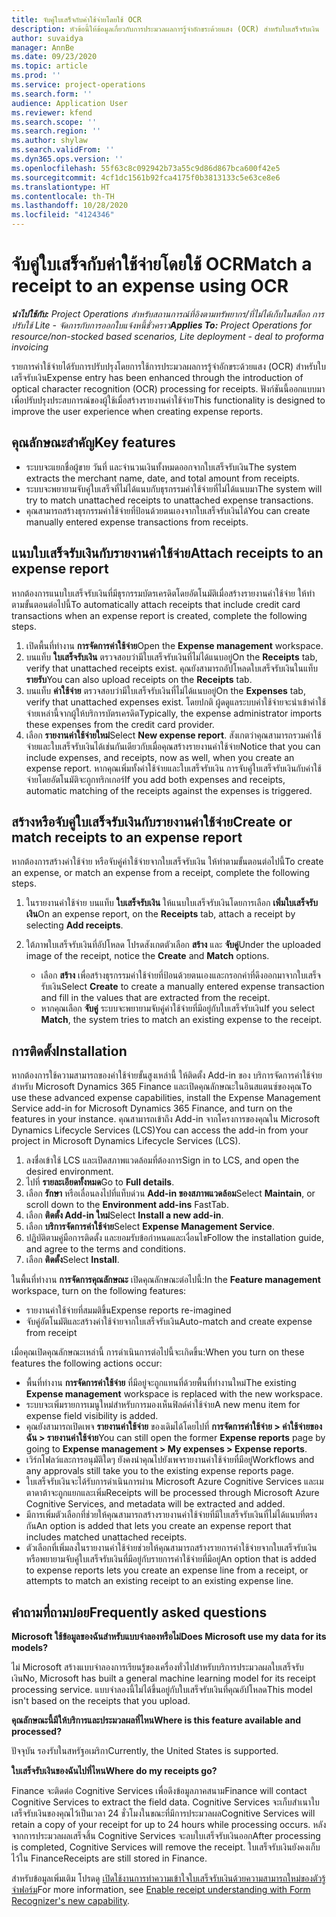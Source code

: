 ```yaml
---
title: จับคู่ใบเสร็จกับค่าใช้จ่ายโดยใช้ OCR
description: หัวข้อนี้ให้ข้อมูลเกี่ยวกับการประมวลผลการรู้จำอักขระด้วยแสง (OCR) สำหรับใบเสร็จรับเงิน
author: suvaidya
manager: AnnBe
ms.date: 09/23/2020
ms.topic: article
ms.prod: ''
ms.service: project-operations
ms.search.form: ''
audience: Application User
ms.reviewer: kfend
ms.search.scope: ''
ms.search.region: ''
ms.author: shylaw
ms.search.validFrom: ''
ms.dyn365.ops.version: ''
ms.openlocfilehash: 55f63c8c092942b73a55c9d86d867bca600f42e5
ms.sourcegitcommit: 4cf1dc1561b92fca4175f0b3813133c5e63ce8e6
ms.translationtype: HT
ms.contentlocale: th-TH
ms.lasthandoff: 10/28/2020
ms.locfileid: "4124346"
---
```

# <a name="match-a-receipt-to-an-expense-using-ocr"></a><span data-ttu-id="33cf1-103">จับคู่ใบเสร็จกับค่าใช้จ่ายโดยใช้ OCR</span><span class="sxs-lookup"><span data-stu-id="33cf1-103">Match a receipt to an expense using OCR</span></span>

<span data-ttu-id="33cf1-104">_**นำไปใช้กับ:** Project Operations สำหรับสถานการณ์ที่อิงตามทรัพยากร/ที่ไม่ได้เก็บในสต็อก การปรับใช้ Lite - จัดการกับการออกใบแจ้งหนี้ชั่วคราว_</span><span class="sxs-lookup"><span data-stu-id="33cf1-104">_**Applies To:** Project Operations for resource/non-stocked based scenarios, Lite deployment - deal to proforma invoicing_</span></span>

<span data-ttu-id="33cf1-105">รายการค่าใช้จ่ายได้รับการปรับปรุงโดยการใช้การประมวลผลการรู้จำอักขระด้วยแสง (OCR) สำหรับใบเสร็จรับเงิน</span><span class="sxs-lookup"><span data-stu-id="33cf1-105">Expense entry has been enhanced through the introduction of optical character recognition (OCR) processing for receipts.</span></span> <span data-ttu-id="33cf1-106">ฟังก์ชันนี้ออกแบบมาเพื่อปรับปรุงประสบการณ์ของผู้ใช้เมื่อสร้างรายงานค่าใช้จ่าย</span><span class="sxs-lookup"><span data-stu-id="33cf1-106">This functionality is designed to improve the user experience when creating expense reports.</span></span>

## <a name="key-features"></a><span data-ttu-id="33cf1-107">คุณลักษณะสำคัญ</span><span class="sxs-lookup"><span data-stu-id="33cf1-107">Key features</span></span>

- <span data-ttu-id="33cf1-108">ระบบจะแยกชื่อผู้ขาย วันที่ และจำนวนเงินทั้งหมดออกจากใบเสร็จรับเงิน</span><span class="sxs-lookup"><span data-stu-id="33cf1-108">The system extracts the merchant name, date, and total amount from receipts.</span></span>
- <span data-ttu-id="33cf1-109">ระบบจะพยายามจับคู่ใบเสร็จที่ไม่ได้แนบกับธุรกรรมค่าใช้จ่ายที่ไม่ได้แนบมา</span><span class="sxs-lookup"><span data-stu-id="33cf1-109">The system will try to match unattached receipts to unattached expense transactions.</span></span>
- <span data-ttu-id="33cf1-110">คุณสามารถสร้างธุรกรรมค่าใช้จ่ายที่ป้อนด้วยตนเองจากใบเสร็จรับเงินได้</span><span class="sxs-lookup"><span data-stu-id="33cf1-110">You can create manually entered expense transactions from receipts.</span></span>

## <a name="attach-receipts-to-an-expense-report"></a><span data-ttu-id="33cf1-111">แนบใบเสร็จรับเงินกับรายงานค่าใช้จ่าย</span><span class="sxs-lookup"><span data-stu-id="33cf1-111">Attach receipts to an expense report</span></span>

<span data-ttu-id="33cf1-112">หากต้องการแนบใบเสร็จรับเงินที่มีธุรกรรมบัตรเครดิตโดยอัตโนมัติเมื่อสร้างรายงานค่าใช้จ่าย ให้ทำตามขั้นตอนต่อไปนี้</span><span class="sxs-lookup"><span data-stu-id="33cf1-112">To automatically attach receipts that include credit card transactions when an expense report is created, complete the following steps.</span></span>

  1. <span data-ttu-id="33cf1-113">เปิดพื้นที่ทำงาน **การจัดการค่าใช้จ่าย**</span><span class="sxs-lookup"><span data-stu-id="33cf1-113">Open the **Expense management** workspace.</span></span>
  2. <span data-ttu-id="33cf1-114">บนแท็บ **ใบเสร็จรับเงิน** ตรวจสอบว่ามีใบเสร็จรับเงินที่ไม่ได้แนบอยู่</span><span class="sxs-lookup"><span data-stu-id="33cf1-114">On the **Receipts** tab, verify that unattached receipts exist.</span></span> <span data-ttu-id="33cf1-115">คุณยังสามารถอัปโหลดใบเสร็จรับเงินในแท็บ **รายรับ**</span><span class="sxs-lookup"><span data-stu-id="33cf1-115">You can also upload receipts on the **Receipts** tab.</span></span>
  3. <span data-ttu-id="33cf1-116">บนแท็บ **ค่าใช้จ่าย** ตรวจสอบว่ามีใบเสร็จรับเงินที่ไม่ได้แนบอยู่</span><span class="sxs-lookup"><span data-stu-id="33cf1-116">On the **Expenses** tab, verify that unattached expenses exist.</span></span> <span data-ttu-id="33cf1-117">โดยปกติ ผู้ดดูแลระบบค่าใช้จ่ายจะนำเข้าค่าใช้จ่ายเหล่านี้จากผู้ให้บริการบัตรเครดิต</span><span class="sxs-lookup"><span data-stu-id="33cf1-117">Typically, the expense administrator imports these expenses from the credit card provider.</span></span>
  4. <span data-ttu-id="33cf1-118">เลือก **รายงานค่าใช้จ่ายใหม่**</span><span class="sxs-lookup"><span data-stu-id="33cf1-118">Select **New expense report**.</span></span> <span data-ttu-id="33cf1-119">สังเกตว่าคุณสามารถรวมค่าใช้จ่ายและใบเสร็จรับเงินได้เช่นกันเดียวกับเมื่อคุณสร้างรายงานค่าใช้จ่าย</span><span class="sxs-lookup"><span data-stu-id="33cf1-119">Notice that you can include expenses, and receipts, now as well, when you create an expense report.</span></span> <span data-ttu-id="33cf1-120">หากคุณเพิ่มทั้งค่าใช้จ่ายและใบเสร็จรับเงิน การจับคู่ใบเสร็จรับเงินกับค่าใช้จ่ายโดยอัตโนมัติจะถูกทริกเกอร์</span><span class="sxs-lookup"><span data-stu-id="33cf1-120">If you add both expenses and receipts, automatic matching of the receipts against the expenses is triggered.</span></span>

## <a name="create-or-match-receipts-to-an-expense-report"></a><span data-ttu-id="33cf1-121">สร้างหรือจับคู่ใบเสร็จรับเงินกับรายงานค่าใช้จ่าย</span><span class="sxs-lookup"><span data-stu-id="33cf1-121">Create or match receipts to an expense report</span></span>
<span data-ttu-id="33cf1-122">หากต้องการสร้างค่าใช้จ่าย หรือจับคู่ค่าใช้จ่ายจากใบเสร็จรับเงิน ให้ทำตามขั้นตอนต่อไปนี้</span><span class="sxs-lookup"><span data-stu-id="33cf1-122">To create an expense, or match an expense from a receipt, complete the following steps.</span></span>

  1. <span data-ttu-id="33cf1-123">ในรายงานค่าใช้จ่าย บนแท็บ **ใบเสร็จรับเงิน** ให้แนบใบเสร็จรับเงินโดยการเลือก **เพิ่มใบเสร็จรับเงิน**</span><span class="sxs-lookup"><span data-stu-id="33cf1-123">On an expense report, on the **Receipts** tab, attach a receipt by selecting **Add receipts**.</span></span>
  2. <span data-ttu-id="33cf1-124">ใต้ภาพใบเสร็จรับเงินที่อัปโหลด โปรดสังเกตตัวเลือก **สร้าง** และ **จับคู่**</span><span class="sxs-lookup"><span data-stu-id="33cf1-124">Under the uploaded image of the receipt, notice the **Create** and **Match** options.</span></span>

      - <span data-ttu-id="33cf1-125">เลือก **สร้าง** เพื่อสร้างธุรกรรมค่าใช้จ่ายที่ป้อนด้วยตนเองและกรอกค่าที่ดึงออกมาจากใบเสร็จรับเงิน</span><span class="sxs-lookup"><span data-stu-id="33cf1-125">Select **Create** to create a manually entered expense transaction and fill in the values that are extracted from the receipt.</span></span>
      - <span data-ttu-id="33cf1-126">หากคุณเลือก **จับคู่** ระบบจะพยายามจับคู่ค่าใช้จ่ายที่มีอยู่กับใบเสร็จรับเงิน</span><span class="sxs-lookup"><span data-stu-id="33cf1-126">If you select **Match**, the system tries to match an existing expense to the receipt.</span></span>

## <a name="installation"></a><span data-ttu-id="33cf1-127">การติดตั้ง</span><span class="sxs-lookup"><span data-stu-id="33cf1-127">Installation</span></span>

<span data-ttu-id="33cf1-128">หากต้องการใช้ความสามารถของค่าใช้จ่ายขั้นสูงเหล่านี้ ให้ติดตั้ง Add-in ของ บริการจัดการค่าใช้จ่ายสำหรับ Microsoft Dynamics 365 Finance และเปิดคุณลักษณะในอินสแตนซ์ของคุณ</span><span class="sxs-lookup"><span data-stu-id="33cf1-128">To use these advanced expense capabilities, install the Expense Management Service add-in for Microsoft Dynamics 365 Finance, and turn on the features in your instance.</span></span> <span data-ttu-id="33cf1-129">คุณสามารถเข้าถึง Add-in จากโครงการของคุณใน Microsoft Dynamics Lifecycle Services (LCS)</span><span class="sxs-lookup"><span data-stu-id="33cf1-129">You can access the add-in from your project in Microsoft Dynamics Lifecycle Services (LCS).</span></span>

1. <span data-ttu-id="33cf1-130">ลงชื่อเข้าใช้ LCS และเปิดสภาพแวดล้อมที่ต้องการ</span><span class="sxs-lookup"><span data-stu-id="33cf1-130">Sign in to LCS, and open the desired environment.</span></span>
2. <span data-ttu-id="33cf1-131">ไปที่ **รายละเอียดทั้งหมด**</span><span class="sxs-lookup"><span data-stu-id="33cf1-131">Go to **Full details**.</span></span>
3. <span data-ttu-id="33cf1-132">เลือก **รักษา** หรือเลื่อนลงไปที่แท็บด่วน **Add-in ของสภาพแวดล้อม**</span><span class="sxs-lookup"><span data-stu-id="33cf1-132">Select **Maintain**, or scroll down to the **Environment add-ins** FastTab.</span></span>
4. <span data-ttu-id="33cf1-133">เลือก **ติดตั้ง Add-in ใหม่**</span><span class="sxs-lookup"><span data-stu-id="33cf1-133">Select **Install a new add-in**.</span></span>
5. <span data-ttu-id="33cf1-134">เลือก **บริการจัดการค่าใช้จ่าย**</span><span class="sxs-lookup"><span data-stu-id="33cf1-134">Select **Expense Management Service**.</span></span>
6. <span data-ttu-id="33cf1-135">ปฏิบัติตามคู่มือการติดตั้ง และยอมรับข้อกำหนดและเงื่อนไข</span><span class="sxs-lookup"><span data-stu-id="33cf1-135">Follow the installation guide, and agree to the terms and conditions.</span></span>
7. <span data-ttu-id="33cf1-136">เลือก **ติดตั้ง**</span><span class="sxs-lookup"><span data-stu-id="33cf1-136">Select **Install**.</span></span>

<span data-ttu-id="33cf1-137">ในพื้นที่ทำงาน **การจัดการคุณลักษณะ** เปิดคุณลักษณะต่อไปนี้:</span><span class="sxs-lookup"><span data-stu-id="33cf1-137">In the **Feature management** workspace, turn on the following features:</span></span>

- <span data-ttu-id="33cf1-138">รายงานค่าใช้จ่ายที่สมมติขึ้น</span><span class="sxs-lookup"><span data-stu-id="33cf1-138">Expense reports re-imagined</span></span>
- <span data-ttu-id="33cf1-139">จับคู่อัตโนมัติและสร้างค่าใช้จ่ายจากใบเสร็จรับเงิน</span><span class="sxs-lookup"><span data-stu-id="33cf1-139">Auto-match and create expense from receipt</span></span>

<span data-ttu-id="33cf1-140">เมื่อคุณเปิดคุณลักษณะเหล่านี้ การดำเนินการต่อไปนี้จะเกิดขึ้น:</span><span class="sxs-lookup"><span data-stu-id="33cf1-140">When you turn on these features the following actions occur:</span></span>

- <span data-ttu-id="33cf1-141">พื้นที่ทำงาน **การจัดการค่าใช้จ่าย** ที่มีอยู่จะถูกแทนที่ด้วยพื้นที่ทำงานใหม่</span><span class="sxs-lookup"><span data-stu-id="33cf1-141">The existing **Expense management** workspace is replaced with the new workspace.</span></span>
- <span data-ttu-id="33cf1-142">ระบบจะเพิ่มรายการเมนูใหม่สำหรับการมองเห็นฟิลด์ค่าใช้จ่าย</span><span class="sxs-lookup"><span data-stu-id="33cf1-142">A new menu item for expense field visibility is added.</span></span>
- <span data-ttu-id="33cf1-143">คุณยังสามารถเปิดเพจ **รายงานค่าใช้จ่าย** ของเดิมได้โดยไปที่ **การจัดการค่าใช้จ่าย > ค่าใช้จ่ายของฉัน > รายงานค่าใช้จ่าย**</span><span class="sxs-lookup"><span data-stu-id="33cf1-143">You can still open the former **Expense reports** page by going to **Expense management > My expenses > Expense reports**.</span></span>
- <span data-ttu-id="33cf1-144">เวิร์กโฟลว์และการอนุมัติใดๆ ยังคงนำคุณไปยังเพจรายงานค่าใช้จ่ายที่มีอยู่</span><span class="sxs-lookup"><span data-stu-id="33cf1-144">Workflows and any approvals still take you to the existing expense reports page.</span></span>
- <span data-ttu-id="33cf1-145">ใบเสร็จรับเงินจะได้รับการดำเนินการผ่าน Microsoft Azure Cognitive Services และเมตาดาต้าจะถูกแยกและเพิ่ม</span><span class="sxs-lookup"><span data-stu-id="33cf1-145">Receipts will be processed through Microsoft Azure Cognitive Services, and metadata will be extracted and added.</span></span>
- <span data-ttu-id="33cf1-146">มีการเพิ่มตัวเลือกที่ช่วยให้คุณสามารถสร้างรายงานค่าใช้จ่ายที่มีใบเสร็จรับเงินที่ไม่ได้แนบที่ตรงกัน</span><span class="sxs-lookup"><span data-stu-id="33cf1-146">An option is added that lets you create an expense report that includes matched unattached receipts.</span></span>
- <span data-ttu-id="33cf1-147">ตัวเลือกที่เพิ่มลงในรายงานค่าใช้จ่ายช่วยให้คุณสามารถสร้างรายการค่าใช้จ่ายจากใบเสร็จรับเงิน หรือพยายามจับคู่ใบเสร็จรับเงินที่มีอยู่กับรายการค่าใช้จ่ายที่มีอยู่</span><span class="sxs-lookup"><span data-stu-id="33cf1-147">An option that is added to expense reports lets you create an expense line from a receipt, or attempts to match an existing receipt to an existing expense line.</span></span>

## <a name="frequently-asked-questions"></a><span data-ttu-id="33cf1-148">คำถามที่ถามบ่อย</span><span class="sxs-lookup"><span data-stu-id="33cf1-148">Frequently asked questions</span></span>

<span data-ttu-id="33cf1-149">**Microsoft ใช้ข้อมูลของฉันสำหรับแบบจำลองหรือไม่**</span><span class="sxs-lookup"><span data-stu-id="33cf1-149">**Does Microsoft use my data for its models?**</span></span>

<span data-ttu-id="33cf1-150">ไม่ Microsoft สร้างแบบจำลองการเรียนรู้ของเครื่องทั่วไปสำหรับบริการประมวลผลใบเสร็จรับเงิน</span><span class="sxs-lookup"><span data-stu-id="33cf1-150">No, Microsoft has built a general machine learning model for its receipt processing service.</span></span> <span data-ttu-id="33cf1-151">แบบจำลองนี้ไม่ได้ขึ้นอยู่กับใบเสร็จรับเงินที่คุณอัปโหลด</span><span class="sxs-lookup"><span data-stu-id="33cf1-151">This model isn't based on the receipts that you upload.</span></span>

<span data-ttu-id="33cf1-152">**คุณลักษณะนี้มีให้บริการและประมวลผลที่ไหน**</span><span class="sxs-lookup"><span data-stu-id="33cf1-152">**Where is this feature available and processed?**</span></span>

<span data-ttu-id="33cf1-153">ปัจจุบัน รองรับในสหรัฐอเมริกา</span><span class="sxs-lookup"><span data-stu-id="33cf1-153">Currently, the United States is supported.</span></span>

<span data-ttu-id="33cf1-154">**ใบเสร็จรับเงินของฉันไปที่ไหน**</span><span class="sxs-lookup"><span data-stu-id="33cf1-154">**Where do my receipts go?**</span></span>

<span data-ttu-id="33cf1-155">Finance จะติดต่อ Cognitive Services เพื่อดึงข้อมูลภาคสนาม</span><span class="sxs-lookup"><span data-stu-id="33cf1-155">Finance will contact Cognitive Services to extract the field data.</span></span> <span data-ttu-id="33cf1-156">Cognitive Services จะเก็บสำเนาใบเสร็จรับเงินของคุณไว้เป็นเวลา 24 ชั่วโมงในขณะที่มีการประมวลผล</span><span class="sxs-lookup"><span data-stu-id="33cf1-156">Cognitive Services will retain a copy of your receipt for up to 24 hours while processing occurs.</span></span> <span data-ttu-id="33cf1-157">หลังจากการประมวลผลเสร็จสิ้น Cognitive Services จะลบใบเสร็จรับเงินออก</span><span class="sxs-lookup"><span data-stu-id="33cf1-157">After processing is completed, Cognitive Services will remove the receipt.</span></span> <span data-ttu-id="33cf1-158">ใบเสร็จรับเงินยังคงเก็บไว้ใน Finance</span><span class="sxs-lookup"><span data-stu-id="33cf1-158">Receipts are still stored in Finance.</span></span>

<span data-ttu-id="33cf1-159">สำหรับข้อมูลเพิ่มเติม โปรดดู [เปิดใช้งานการทำความเข้าใจใบเสร็จรับเงินด้วยความสามารถใหม่ของตัวรู้จำฟอร์ม](https://azure.microsoft.com/blog/enable-receipt-understanding-with-form-recognizer-s-new-capability/)</span><span class="sxs-lookup"><span data-stu-id="33cf1-159">For more information, see [Enable receipt understanding with Form Recognizer's new capability](https://azure.microsoft.com/blog/enable-receipt-understanding-with-form-recognizer-s-new-capability/).</span></span>
